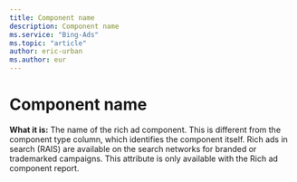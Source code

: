 ```yaml
---
title: Component name
description: Component name
ms.service: "Bing-Ads"
ms.topic: "article"
author: eric-urban
ms.author: eur
---
```


# Component name

**What it is:**     The name of the rich ad component. This is different from the component type column, which identifies the component itself. Rich ads in search (RAIS) are available on the search networks for branded or trademarked campaigns. This attribute is only available with the Rich ad component report.


